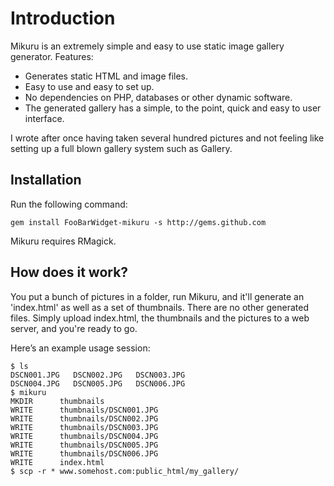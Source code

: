 Introduction
============

Mikuru is an extremely simple and easy to use static image gallery generator. Features:

* Generates static HTML and image files.
* Easy to use and easy to set up.
* No dependencies on PHP, databases or other dynamic software.
* The generated gallery has a simple, to the point, quick and easy to user interface.

I wrote after once having taken several hundred pictures and not feeling like setting up a full blown gallery system such as Gallery.

Installation
------------
Run the following command:

    gem install FooBarWidget-mikuru -s http://gems.github.com

Mikuru requires RMagick.

How does it work?
-----------------
You put a bunch of pictures in a folder, run Mikuru, and it'll generate an 'index.html' as well as a set of thumbnails. There are no other generated files. Simply upload index.html, the thumbnails and the pictures to a web server, and you're ready to go.

Here’s an example usage session:

    $ ls
    DSCN001.JPG   DSCN002.JPG   DSCN003.JPG
    DSCN004.JPG   DSCN005.JPG   DSCN006.JPG
    $ mikuru
    MKDIR      thumbnails
    WRITE      thumbnails/DSCN001.JPG
    WRITE      thumbnails/DSCN002.JPG
    WRITE      thumbnails/DSCN003.JPG
    WRITE      thumbnails/DSCN004.JPG
    WRITE      thumbnails/DSCN005.JPG
    WRITE      thumbnails/DSCN006.JPG
    WRITE      index.html
    $ scp -r * www.somehost.com:public_html/my_gallery/
